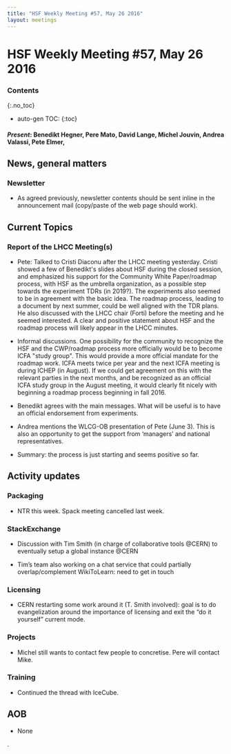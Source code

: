 ```yaml
---
title: "HSF Weekly Meeting #57, May 26 2016"
layout: meetings
---
```


# HSF Weekly Meeting #57, May 26 2016

### Contents
{:.no_toc}

* auto-gen TOC:
{:toc}

#### *Present*: Benedikt Hegner, Pere Mato, David Lange, Michel Jouvin, Andrea Valassi, Pete Elmer, 

## News, general matters

### Newsletter

-   As agreed previously, newsletter contents should be sent inline in the announcement mail (copy/paste of the web page should work).

## Current Topics

### Report of the LHCC Meeting(s)

-   Pete: Talked to Cristi Diaconu after the LHCC meeting yesterday. Cristi showed a few of Benedikt's slides about HSF during the closed session, and emphasized his support for the Community White Paper/roadmap process, with HSF as the umbrella organization, as a possible step towards the experiment TDRs (in 2019?). The experiments also seemed to be in agreement with the basic idea. The roadmap process, leading to a document by next summer, could be well aligned with the TDR plans. He also discussed with the LHCC chair (Forti) before the meeting and he seemed interested. A clear and positive statement about HSF and the roadmap process will likely appear in the LHCC minutes. 

-   Informal discussions. One possibility for the community to recognize the HSF and the CWP/roadmap process more officially would be to become ICFA "study group". This would provide a more official mandate for the roadmap work. ICFA meets twice per year and the next ICFA meeting is during ICHEP (in August). If we could get agreement on this with the relevant parties in the next months, and be recognized as an official ICFA study group in the August meeting, it would clearly fit nicely with beginning a roadmap process beginning in fall 2016. 

-   Benedikt agrees with the main messages. What will be useful is to have an official endorsement from experiments.

-   Andrea mentions the WLCG-OB presentation of Pete (June 3). This is also an opportunity to get the support from ‘managers’ and national representatives.

-   Summary: the process is just starting and seems positive so far.

## Activity updates

### Packaging

-   NTR this week. Spack meeting cancelled last week.

### StackExchange

-   Discussion with Tim Smith (in charge of collaborative tools @CERN) to eventually setup a global instance @CERN

-   Tim’s team also working on a chat service that could partially overlap/complement WikiToLearn: need to get in touch

### Licensing

-   CERN restarting some work around it (T. Smith involved): goal is to do evangelization around the importance of licensing and exit the “do it yourself” current mode.

### Projects

-   Michel still wants to contact few people to concretise. Pere will contact Mike.

### Training

-   Continued the thread with IceCube.

## AOB

- None  

.
